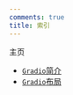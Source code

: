 ```yaml
---
comments: true
title: 索引
---
```


主页

- [`Gradio`简介](./gradio/gradio_tour.md)
- [`Gradio`布局](./gradio/gradio_layout.md)
